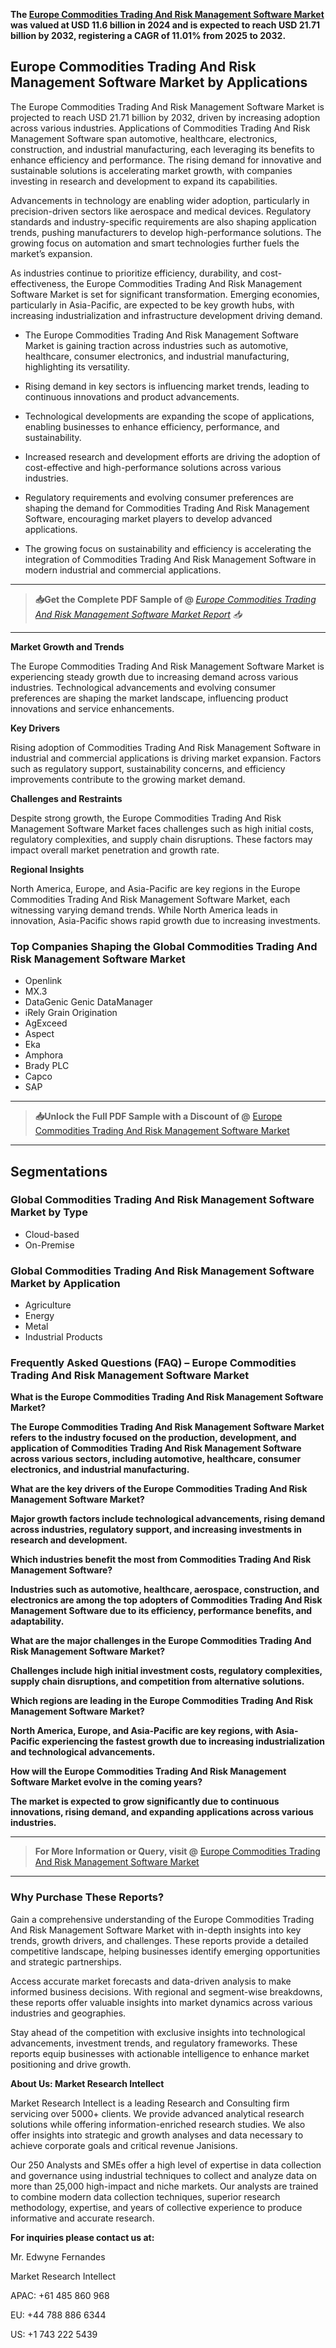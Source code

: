 <p><strong>The <a href="https://www.marketresearchintellect.com/download-sample/?rid=247057&amp;utm_source=Pulse-April-Europe&amp;utm_medium=852">Europe Commodities Trading And Risk Management Software Market</a> was valued at USD 11.6 billion in 2024 and is expected to reach USD 21.71 billion by 2032, registering a CAGR of 11.01% from 2025 to 2032.</strong></p><h2>Europe Commodities Trading And Risk Management Software Market by Applications&nbsp;</h2><p><p>The Europe Commodities Trading And Risk Management Software Market is projected to reach USD 21.71 billion by 2032, driven by increasing adoption across various industries. Applications of Commodities Trading And Risk Management Software span automotive, healthcare, electronics, construction, and industrial manufacturing, each leveraging its benefits to enhance efficiency and performance. The rising demand for innovative and sustainable solutions is accelerating market growth, with companies investing in research and development to expand its capabilities.</p><p>Advancements in technology are enabling wider adoption, particularly in precision-driven sectors like aerospace and medical devices. Regulatory standards and industry-specific requirements are also shaping application trends, pushing manufacturers to develop high-performance solutions. The growing focus on automation and smart technologies further fuels the market&rsquo;s expansion.</p><p>As industries continue to prioritize efficiency, durability, and cost-effectiveness, the Europe Commodities Trading And Risk Management Software Market is set for significant transformation. Emerging economies, particularly in Asia-Pacific, are expected to be key growth hubs, with increasing industrialization and infrastructure development driving demand.</p></p><ul><li><p>The Europe Commodities Trading And Risk Management Software Market is gaining traction across industries such as automotive, healthcare, consumer electronics, and industrial manufacturing, highlighting its versatility.</p></li><li><p>Rising demand in key sectors is influencing market trends, leading to continuous innovations and product advancements.</p></li><li><p>Technological developments are expanding the scope of applications, enabling businesses to enhance efficiency, performance, and sustainability.</p></li><li><p>Increased research and development efforts are driving the adoption of cost-effective and high-performance solutions across various industries.</p></li><li><p>Regulatory requirements and evolving consumer preferences are shaping the demand for Commodities Trading And Risk Management Software, encouraging market players to develop advanced applications.</p></li><li><p>The growing focus on sustainability and efficiency is accelerating the integration of Commodities Trading And Risk Management Software in modern industrial and commercial applications.</p></li></ul><hr /><blockquote><p><strong><span class="font-[700]">📥Get the Complete PDF Sample of @ </span></strong><em><span class="font-[700]"><a href="https://www.marketresearchintellect.com/download-sample/?rid=247057&amp;utm_source=Pulse-April-Europe&amp;utm_medium=852" target="_blank" data-tracking-control-name="article-ssr-frontend-pulse_little-text-block" data-tracking-will-navigate="" data-test-link="">Europe Commodities Trading And Risk Management Software Market Report</a>&nbsp;📥</span></em></p></blockquote><hr /><p class="" data-start="77" data-end="360"><strong data-start="77" data-end="105">Market Growth and Trends</strong></p><p class="" data-start="77" data-end="360">The Europe Commodities Trading And Risk Management Software Market is experiencing steady growth due to increasing demand across various industries. Technological advancements and evolving consumer preferences are shaping the market landscape, influencing product innovations and service enhancements.</p><p class="" data-start="362" data-end="606"><strong data-start="362" data-end="377">Key Drivers</strong></p><p class="" data-start="362" data-end="606">Rising adoption of Commodities Trading And Risk Management Software in industrial and commercial applications is driving market expansion. Factors such as regulatory support, sustainability concerns, and efficiency improvements contribute to the growing market demand.</p><p class="" data-start="608" data-end="849"><strong data-start="608" data-end="637">Challenges and Restraints</strong></p><p class="" data-start="608" data-end="849">Despite strong growth, the Europe Commodities Trading And Risk Management Software Market faces challenges such as high initial costs, regulatory complexities, and supply chain disruptions. These factors may impact overall market penetration and growth rate.</p><p class="" data-start="851" data-end="1095"><strong data-start="851" data-end="872">Regional Insights</strong></p><p class="" data-start="851" data-end="1095">North America, Europe, and Asia-Pacific are key regions in the Europe Commodities Trading And Risk Management Software Market, each witnessing varying demand trends. While North America leads in innovation, Asia-Pacific shows rapid growth due to increasing investments.</p><p><h3>Top Companies Shaping the Global Commodities Trading And Risk Management Software Market </h3><ul><li>Openlink</li><li>MX.3</li><li>DataGenic Genic DataManager</li><li>iRely Grain Origination</li><li>AgExceed</li><li>Aspect</li><li>Eka</li><li>Amphora</li><li>Brady PLC</li><li>Capco</li><li>SAP</li></ul></p><hr /><blockquote><p><strong>📥Unlock the Full PDF Sample with a Discount of @</strong> <a href="https://www.marketresearchintellect.com/ask-for-discount/?rid=247057&amp;utm_source=Pulse-April-Europe&amp;utm_medium=852">Europe Commodities Trading And Risk Management Software Market</a></p></blockquote><hr /><p><h2>Segmentations</h2><h3>Global Commodities Trading And Risk Management Software Market by Type</h3><ul><li>Cloud-based</li><li>On-Premise</li></ul><h3>Global Commodities Trading And Risk Management Software Market by Application</h3><ul><li>Agriculture</li><li>Energy</li><li>Metal</li><li>Industrial Products</li></ul></p><h3><strong>Frequently Asked Questions (FAQ) &ndash; Europe Commodities Trading And Risk Management Software Market</strong></h3><p><strong>What is the Europe Commodities Trading And Risk Management Software Market?</strong></p><p><strong>The Europe Commodities Trading And Risk Management Software Market refers to the industry focused on the production, development, and application of Commodities Trading And Risk Management Software across various sectors, including automotive, healthcare, consumer electronics, and industrial manufacturing.</strong></p><p><strong>What are the key drivers of the Europe Commodities Trading And Risk Management Software Market?</strong></p><p><strong>Major growth factors include technological advancements, rising demand across industries, regulatory support, and increasing investments in research and development.</strong></p><p><strong>Which industries benefit the most from Commodities Trading And Risk Management Software?</strong></p><p><strong>Industries such as automotive, healthcare, aerospace, construction, and electronics are among the top adopters of Commodities Trading And Risk Management Software due to its efficiency, performance benefits, and adaptability.</strong></p><p><strong>What are the major challenges in the Europe Commodities Trading And Risk Management Software Market?</strong></p><p><strong>Challenges include high initial investment costs, regulatory complexities, supply chain disruptions, and competition from alternative solutions.</strong></p><p><strong>Which regions are leading in the Europe Commodities Trading And Risk Management Software Market?</strong></p><p><strong>North America, Europe, and Asia-Pacific are key regions, with Asia-Pacific experiencing the fastest growth due to increasing industrialization and technological advancements.</strong></p><p><strong>How will the Europe Commodities Trading And Risk Management Software Market evolve in the coming years?</strong></p><p><strong>The market is expected to grow significantly due to continuous innovations, rising demand, and expanding applications across various industries.</strong></p><hr /><blockquote><p><span class="font-[700]"><strong>For More Information or Query, visit&nbsp;@</strong>&nbsp;</span><span class="font-[700]"><a href="https://www.marketresearchintellect.com/product/global-commodities-trading-and-risk-management-software-market-size-and-forecast/?utm_source=Linkedin&utm_medium=852" target="_blank" data-tracking-control-name="article-ssr-frontend-pulse_little-text-block" data-tracking-will-navigate="" data-test-link="">Europe Commodities Trading And Risk Management Software Market</a></span></p></blockquote><hr /><h3><strong data-start="0" data-end="31">Why Purchase These Reports?</strong></h3><p class="" data-start="35" data-end="297">Gain a comprehensive understanding of the Europe Commodities Trading And Risk Management Software Market with in-depth insights into key trends, growth drivers, and challenges. These reports provide a detailed competitive landscape, helping businesses identify emerging opportunities and strategic partnerships.</p><p class="" data-start="299" data-end="540">Access accurate market forecasts and data-driven analysis to make informed business decisions. With regional and segment-wise breakdowns, these reports offer valuable insights into market dynamics across various industries and geographies.</p><p class="" data-start="542" data-end="784">Stay ahead of the competition with exclusive insights into technological advancements, investment trends, and regulatory frameworks. These reports equip businesses with actionable intelligence to enhance market positioning and drive growth.</p><p><strong><span class="font-[700]">About Us: Market Research Intellect</span></strong></p><p><span class="">Market Research Intellect is a leading Research and Consulting firm servicing over 5000+ clients. We provide advanced analytical research solutions while offering information-enriched research studies.&nbsp;</span>We also offer insights into strategic and growth analyses and data necessary to achieve corporate goals and critical revenue Janisions.</p><p><span class="">Our 250 Analysts and SMEs offer a high level of expertise in data collection and governance using industrial techniques to collect and analyze data on more than 25,000 high-impact and niche markets. Our analysts are trained to combine modern data collection techniques, superior research methodology, expertise, and years of collective experience to produce informative and accurate research.</span></p><p><strong>For inquiries please contact us at:</strong></p><p>Mr. Edwyne Fernandes</p><p>Market Research Intellect</p><p>APAC: +61 485 860 968</p><p>EU: +44 788 886 6344</p><p>US: +1 743 222 5439</p>